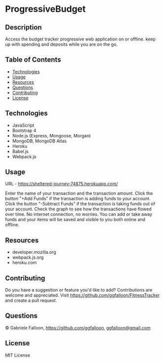 # ProgressiveBudget

## Description
Access the budget tracker progressive web application on or offline. keep up with spending and deposits while you are on the go.

## Table of Contents

* [Technologies](#technologies)
* [Usage](#usage)
* [Resources](#resources)
* [Questions](#questions)
* [Contributing](#contributing)
* [License](#license)

## Technologies
* JavaScript
* Bootstrap 4
* Node.js (Express, Mongoose, Morgan)
* MongoDB, MongoDB Atlas
* Heroku
* Babel.js
* Webpack.js

## Usage

URL - https://sheltered-journey-74875.herokuapp.com/

Enter the name of your transaction and the transaction amount. Click the button "+Add Funds" if the transaction is adding funds to your account. Click the button "-Subtract Funds" if the transaction is taking funds out of your account. Check the graph to see how the transactions have flowed over time. No internet connection, no worries. You can add or take away funds and your items will be saved and visible to you both online and offline.

## Resources

* developer.mozilla.org
* webpack.js.org
* heroku.com

## Contributing

Do you have a suggestion or feature you'd like to add? 
Contributions are welcome and appreciated. Visit https://github.com/ggfalloon/FitnessTracker and create a pull request.

## Questions

&copy; Gabriele Falloon, https://github.com/ggfalloon, ggfalloon@gmail.com

## License

MIT License
